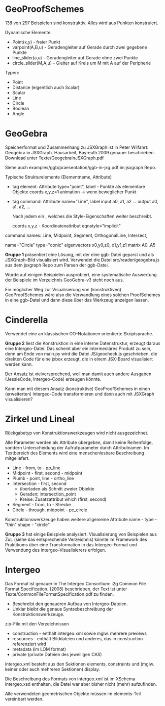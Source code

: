 # GeoProofSchemes

138 von 297 Beispielen sind konstruktiv. Alles wird aus Punkten
konstruiert. 

Dynamische Elemente:
* Point(x,y)  - freier Punkt
* varpoint(A,B,u) - Geradengleiter auf Gerade durch zwei gegebene Punkte
* line_slider(a,u) - Geradengleiter auf Gerade ohne zwei Punkte
* circle_slider(M,A,u) - Gleiter auf Kreis um M mit A auf der Peripherie

Typen:
* Point
* Distance (eigentlich auch Scalar)
* Scalar
* Line
* Circle
* Boolean
* Angle

# GeoGebra

Speicherformat und Zusammenhang zu JSXGraph ist in 
  Peter Wilfahrt: Geogebra in JSXGraph. Hausarbeit, Bayreuth 2009
genauer beschrieben. Download unter Texte/GeogebraInJSXGraph.pdf

Siehe auch examples/ggb/praesentation/ggb-in-jxg.pdf im jsxgraph Repo. 

Typische Strukturelemente (Elementname, Attribute)
* tag element: Attribute type="point", label - Punkte als elementare Objekte
   coords x,y,z=1
   animation -> wenn beweglicher Punkt

* tag command: Attribute name="Line", label
   input a0, a1, a2 ...
   output a0, a1, a2, ...

     Nach jedem <command> ein <element>, welches die Style-Eigenschaften
     weiter beschreibt.
   
   coords x,y,z  - Koordinatenattribut
   eqnstyle="implicit"

command names: Line, Midpoint, Segment, OrthogonalLine, Intersect, 

name="Circle" type="conic"
  eigenvectors x0,y0,z0, x1,y1,z1
  matrix A0..A5

**Gruppe 1** präsentiert eine Lösung, mit der eine ggb-Datei geparst und als
JSXGraph-Bild visualisiert wird. Verwendet die Datei src/reader/geogebra.js aus
dem jsxgraph Repo zum Parsen der ggb-Datei.

Wurde auf einigen Beispielen ausprobiert, eine systematische Auswertung der
Beispiele im Verzeichnis GeoGebra-v3 steht noch aus.

Ein möglicher Weg zur Visualisierung von (konstruktiven) GeoProofSchemes wäre
also die Verwandlung eines solchen ProofSchemes in eine ggb-Datei und dann
diese über das Werkzeug anzeigen lassen.

# Cinderella

Verwendet eine an klassischen OO-Notationen orientierte Skriptsprache.

**Gruppe 2** liest die Konstruktion in eine interne Datenstruktur, erzeugt
daraus eine Intergeo-Datei. Das scheint aber ein intermediäres Produkt zu sein,
denn am Ende von main.py wird die Datei JS/geocheck.js geschrieben, die
direkten Code für eine jxbox erzeugt, die in einem JSX-Board visualisiert
werden kann. 

Der Ansatz ist vielversprechend, weil man damit auch andere Ausgaben
(JessieCode, Intergeo-Code) erzeugen könnte.

Kann man mit diesem Ansatz (konstruktive) GeoProofSchemes in einen
(erweiterten) Intergeo-Code transformieren und dann auch mit JSXGraph
visualisieren? 

# Zirkel und Lineal

Rückgabetyp von Konstruktionswerkzeugen wird nicht ausgezeichnet.

Alle Parameter werden als Attribute übergeben, damit keine Reihenfolge,
sondern Unterscheidung der Aufrufparameter durch Attributnamen. Im Textbereich
des Elements wird eine menschenlesbare Beschreibung mitgeliefert.

* Line - from, to - pp_line
* Midpoint - first, second - midpoint
* Plumb - point, line - ortho_line
* Intersection - first, second 
   - überladen als Schnitt zweier Objekte
   - Geraden: intersection_point
   - Kreise: Zusatzattribut which (first, second)
* Segment - from, to - Strecke
* Circle - through, midpoint - pc_circle

Konstruktionswerkzeuge haben weitere allgemeine Attribute
  name - 
  type - "thin"
  shape - "circle"

**Gruppe 3** hat einige Beispiele analysiert. Visualisierung von Beispielen aus
ZuL (siehe das entsprechende Verzeichnis) könnte im Framework des Praktikums
über eine Transformation in das Intergeo-Format und Verwendung des
Intergeo-Visualisierers erfolgen.

# Intergeo

Das Format ist genauer in
  The Intergeo Consortium: i2g Common File Format Specification. (2008)
beschrieben, der Text ist unter Texte/CommonFileFormatSpecification.pdf zu
finden. 
* Beschreibt den genaueren Aufbau von Intergeo-Dateien.
* Unklar bleibt die genaue Syntaxbeschreibung der Konstruktionswerkzeuge.

zip-File mit den Verzeichnissen
* construction - enthält intergeo.xml sowie mglw. mehrere previews
* resources - enthält Bilddateien und anderes, das in construction referenziert wird
* metadata (im LOM format)
* private (private Dateien des jeweiligen CAS)

intergeo.xml besteht aus den Sektionen elements, constraints und
(mglw. keiner oder auch mehreren Sektionen) display.

Die Beschreibung des Formats von intergeo.xml ist im XSchema intergeo.xsd
enthalten, die Datei war aber bisher nicht (mehr) aufzufinden.

Alle verwendeten geometrischen Objekte müssen im elements-Teil vereinbart
werden. 

